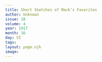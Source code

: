 ```yaml
---
title: Short Sketches of Mack’s Favorites
author: Unknown
issue: 18
volume: 4
year: 1917
month: 16
day: VI
tags:
layout: page.njk
image:
---
```



